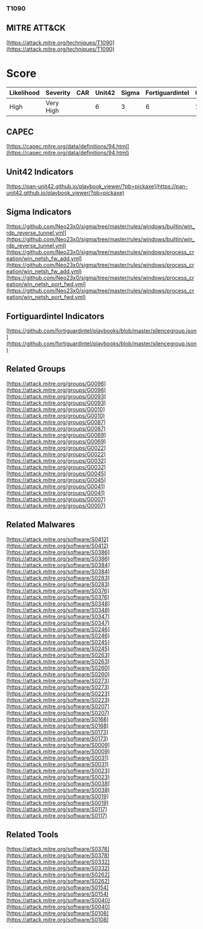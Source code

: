 
### T1090
## MITRE ATT&CK
[https://attack.mitre.org/techniques/T1090](https://attack.mitre.org/techniques/T1090)

# Score

| Likelihood | Severity | CAR | Unit42 | Sigma | Fortiguardintel | Groups | Malwares | Tools |
| ---------- | -------- | --- | ------ | ----- | --------------- | ---  | --- | --- |
| High | Very High |   | 6 | 3 | 6 | 10 | 22 | 6 |



## CAPEC

[https://capec.mitre.org/data/definitions/94.html](https://capec.mitre.org/data/definitions/94.html)
[]()


## Unit42 Indicators

[https://pan-unit42.github.io/playbook_viewer/?pb=pickaxe](https://pan-unit42.github.io/playbook_viewer/?pb=pickaxe)
[]()


## Sigma Indicators

[https://github.com/Neo23x0/sigma/tree/master/rules/windows/builtin/win_rdp_reverse_tunnel.yml](https://github.com/Neo23x0/sigma/tree/master/rules/windows/builtin/win_rdp_reverse_tunnel.yml)
[https://github.com/Neo23x0/sigma/tree/master/rules/windows/process_creation/win_netsh_fw_add.yml](https://github.com/Neo23x0/sigma/tree/master/rules/windows/process_creation/win_netsh_fw_add.yml)
[https://github.com/Neo23x0/sigma/tree/master/rules/windows/process_creation/win_netsh_port_fwd.yml](https://github.com/Neo23x0/sigma/tree/master/rules/windows/process_creation/win_netsh_port_fwd.yml)
[]()


## Fortiguardintel Indicators

[https://github.com/fortiguardintel/playbooks/blob/master/silencegroup.json](https://github.com/fortiguardintel/playbooks/blob/master/silencegroup.json)
[]()


## Related Groups

[https://attack.mitre.org/groups/G0096](https://attack.mitre.org/groups/G0096)
[https://attack.mitre.org/groups/G0093](https://attack.mitre.org/groups/G0093)
[https://attack.mitre.org/groups/G0010](https://attack.mitre.org/groups/G0010)
[https://attack.mitre.org/groups/G0087](https://attack.mitre.org/groups/G0087)
[https://attack.mitre.org/groups/G0069](https://attack.mitre.org/groups/G0069)
[https://attack.mitre.org/groups/G0022](https://attack.mitre.org/groups/G0022)
[https://attack.mitre.org/groups/G0032](https://attack.mitre.org/groups/G0032)
[https://attack.mitre.org/groups/G0045](https://attack.mitre.org/groups/G0045)
[https://attack.mitre.org/groups/G0041](https://attack.mitre.org/groups/G0041)
[https://attack.mitre.org/groups/G0007](https://attack.mitre.org/groups/G0007)
[]()


## Related Malwares

[https://attack.mitre.org/software/S0412](https://attack.mitre.org/software/S0412)
[https://attack.mitre.org/software/S0386](https://attack.mitre.org/software/S0386)
[https://attack.mitre.org/software/S0384](https://attack.mitre.org/software/S0384)
[https://attack.mitre.org/software/S0283](https://attack.mitre.org/software/S0283)
[https://attack.mitre.org/software/S0376](https://attack.mitre.org/software/S0376)
[https://attack.mitre.org/software/S0348](https://attack.mitre.org/software/S0348)
[https://attack.mitre.org/software/S0347](https://attack.mitre.org/software/S0347)
[https://attack.mitre.org/software/S0246](https://attack.mitre.org/software/S0246)
[https://attack.mitre.org/software/S0245](https://attack.mitre.org/software/S0245)
[https://attack.mitre.org/software/S0263](https://attack.mitre.org/software/S0263)
[https://attack.mitre.org/software/S0260](https://attack.mitre.org/software/S0260)
[https://attack.mitre.org/software/S0273](https://attack.mitre.org/software/S0273)
[https://attack.mitre.org/software/S0223](https://attack.mitre.org/software/S0223)
[https://attack.mitre.org/software/S0207](https://attack.mitre.org/software/S0207)
[https://attack.mitre.org/software/S0168](https://attack.mitre.org/software/S0168)
[https://attack.mitre.org/software/S0173](https://attack.mitre.org/software/S0173)
[https://attack.mitre.org/software/S0009](https://attack.mitre.org/software/S0009)
[https://attack.mitre.org/software/S0031](https://attack.mitre.org/software/S0031)
[https://attack.mitre.org/software/S0023](https://attack.mitre.org/software/S0023)
[https://attack.mitre.org/software/S0038](https://attack.mitre.org/software/S0038)
[https://attack.mitre.org/software/S0019](https://attack.mitre.org/software/S0019)
[https://attack.mitre.org/software/S0117](https://attack.mitre.org/software/S0117)
[]()


## Related Tools

[https://attack.mitre.org/software/S0378](https://attack.mitre.org/software/S0378)
[https://attack.mitre.org/software/S0332](https://attack.mitre.org/software/S0332)
[https://attack.mitre.org/software/S0262](https://attack.mitre.org/software/S0262)
[https://attack.mitre.org/software/S0154](https://attack.mitre.org/software/S0154)
[https://attack.mitre.org/software/S0040](https://attack.mitre.org/software/S0040)
[https://attack.mitre.org/software/S0108](https://attack.mitre.org/software/S0108)
[]()

